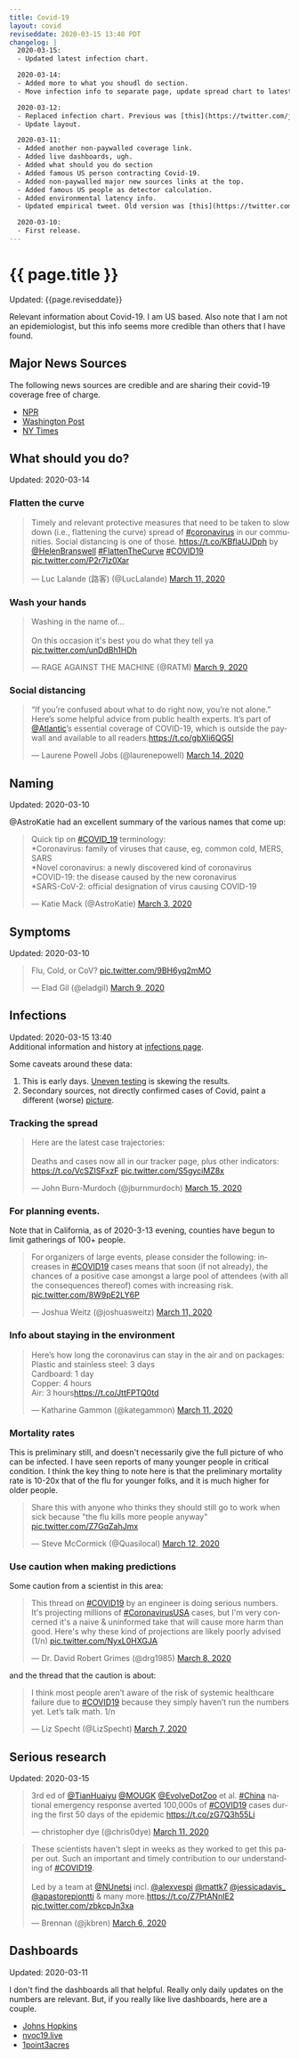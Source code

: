 ```yaml
---
title: Covid-19
layout: covid
reviseddate: 2020-03-15 13:40 PDT
changelog: |
  2020-03-15:
  - Updated latest infection chart.

  2020-03-14:
  - Added more to what you shoudl do section.
  - Move infection info to separate page, update spread chart to latest, add better formatting.

  2020-03-12:
  - Replaced infection chart. Previous was [this](https://twitter.com/jburnmurdoch/status/1237737352879112194?s=20).
  - Update layout.

  2020-03-11:
  - Added another non-paywalled coverage link.
  - Added live dashboards, ugh.
  - Added what should you do section
  - Added famous US person contracting Covid-19.
  - Added non-paywalled major new sources links at the top.
  - Added famous US people as detector calculation.
  - Added environmental latency info.
  - Updated empirical tweet. Old version was [this](https://twitter.com/MarkJHandley/status/1237144386569416712?s=20).

  2020-03-10:
  - First release.
---
```


# {{ page.title }}

Updated: {{page.reviseddate}}

Relevant information about Covid-19. I am US based. Also note that I am not an epidemiologist, but this info seems more credible than others that I have found.

## Major News Sources

The following news sources are credible and are sharing their covid-19 coverage free of charge.

* [NPR](https://www.npr.org/series/812054919/the-coronavirus-crisis)
* [Washington Post](https://www.washingtonpost.com/coronavirus/?itid=hp__%3A)
* [NY Times](https://nyti.ms/31jGhk2)

## What should you do?

Updated: 2020-03-14

### Flatten the curve

<blockquote class="twitter-tweet"><p lang="en" dir="ltr">Timely and relevant protective measures that need to be taken to slow down (i.e., flattening the curve) spread of <a href="https://twitter.com/hashtag/coronavirus?src=hash&amp;ref_src=twsrc%5Etfw">#coronavirus</a> in our communities. Social distancing is one of those. <a href="https://t.co/KBflaUJDph">https://t.co/KBflaUJDph</a> by <a href="https://twitter.com/HelenBranswell?ref_src=twsrc%5Etfw">@HelenBranswell</a> <a href="https://twitter.com/hashtag/FlattenTheCurve?src=hash&amp;ref_src=twsrc%5Etfw">#FlattenTheCurve</a> <a href="https://twitter.com/hashtag/COVID19?src=hash&amp;ref_src=twsrc%5Etfw">#COVID19</a> <a href="https://t.co/P2r7Iz0Xar">pic.twitter.com/P2r7Iz0Xar</a></p>&mdash; Luc Lalande (路客) (@LucLalande) <a href="https://twitter.com/LucLalande/status/1237705972258344960?ref_src=twsrc%5Etfw">March 11, 2020</a></blockquote> <script async src="https://platform.twitter.com/widgets.js" charset="utf-8"></script>

### Wash your hands

<blockquote class="twitter-tweet"><p lang="en" dir="ltr">Washing in the name of...<br><br>On this occasion it&#39;s best you do what they tell ya <a href="https://t.co/unDdBh1HDh">pic.twitter.com/unDdBh1HDh</a></p>&mdash; RAGE AGAINST THE MACHINE (@RATM) <a href="https://twitter.com/RATM/status/1237036386886303744?ref_src=twsrc%5Etfw">March 9, 2020</a></blockquote> <script async src="https://platform.twitter.com/widgets.js" charset="utf-8"></script>

### Social distancing

<blockquote class="twitter-tweet"><p lang="en" dir="ltr">“If you’re confused about what to do right now, you’re not alone.” Here’s some helpful advice from public health experts. It’s part of <a href="https://twitter.com/atlantic?ref_src=twsrc%5Etfw">@Atlantic</a>’s essential coverage of COVID-19, which is outside the paywall and available to all readers.<a href="https://t.co/gbXIi6QG5l">https://t.co/gbXIi6QG5l</a></p>&mdash; Laurene Powell Jobs (@laurenepowell) <a href="https://twitter.com/laurenepowell/status/1238653651603742720?ref_src=twsrc%5Etfw">March 14, 2020</a></blockquote> <script async src="https://platform.twitter.com/widgets.js" charset="utf-8"></script>

## Naming

Updated: 2020-03-10

@AstroKatie had an excellent summary of the various names that come up:

<blockquote class="twitter-tweet"><p lang="en" dir="ltr">Quick tip on <a href="https://twitter.com/hashtag/COVID_19?src=hash&amp;ref_src=twsrc%5Etfw">#COVID_19</a> terminology:<br>*Coronavirus: family of viruses that cause, eg, common cold, MERS, SARS<br>*Novel coronavirus: a newly discovered kind of coronavirus<br>*COVID-19: the disease caused by the new coronavirus<br>*SARS-CoV-2: official designation of virus causing COVID-19</p>&mdash; Katie Mack (@AstroKatie) <a href="https://twitter.com/AstroKatie/status/1234971681682116608?ref_src=twsrc%5Etfw">March 3, 2020</a></blockquote> <script async src="https://platform.twitter.com/widgets.js" charset="utf-8"></script>

## Symptoms

Updated: 2020-03-10

<blockquote class="twitter-tweet"><p lang="en" dir="ltr">Flu, Cold, or CoV? <a href="https://t.co/9BH6yq2mMO">pic.twitter.com/9BH6yq2mMO</a></p>&mdash; Elad Gil (@eladgil) <a href="https://twitter.com/eladgil/status/1236874958275403776?ref_src=twsrc%5Etfw">March 9, 2020</a></blockquote> <script async src="https://platform.twitter.com/widgets.js" charset="utf-8"></script>

## Infections

Updated: 2020-03-15 13:40<br/>
Additional information and history at <a href="{% link covid19/infections.md %}">infections page</a>.

Some caveats around these data:

1. This is early days. [Uneven testing](https://twitter.com/markwby/status/1238867143363567616?s=20) is skewing the results.
2. Secondary sources, not directly confirmed cases of Covid, paint a different (worse) [picture](https://twitter.com/chrislhayes/status/1239265115108773890?s=20).

### Tracking the spread

<blockquote class="twitter-tweet" data-conversation="none"><p lang="en" dir="ltr">Here are the latest case trajectories: <br><br>Deaths and cases now all in our tracker page, plus other indicators: <a href="https://t.co/VcSZISFxzF">https://t.co/VcSZISFxzF</a> <a href="https://t.co/S5gyciMZ8x">pic.twitter.com/S5gyciMZ8x</a></p>&mdash; John Burn-Murdoch (@jburnmurdoch) <a href="https://twitter.com/jburnmurdoch/status/1239276631560278022?ref_src=twsrc%5Etfw">March 15, 2020</a></blockquote> <script async src="https://platform.twitter.com/widgets.js" charset="utf-8"></script>

### For planning events.

Note that in California, as of 2020-3-13 evening, counties have begun to limit gatherings of 100+ people.

<blockquote class="twitter-tweet"><p lang="en" dir="ltr">For organizers of large events, please consider the following: increases in <a href="https://twitter.com/hashtag/COVID19?src=hash&amp;ref_src=twsrc%5Etfw">#COVID19</a> cases means that soon (if not already), the chances of a positive case amongst a large pool of attendees (with all the consequences thereof) comes with increasing risk. <a href="https://t.co/8W9pE2LY6P">pic.twitter.com/8W9pE2LY6P</a></p>&mdash; Joshua Weitz (@joshuasweitz) <a href="https://twitter.com/joshuasweitz/status/1237556232304508928?ref_src=twsrc%5Etfw">March 11, 2020</a></blockquote> <script async src="https://platform.twitter.com/widgets.js" charset="utf-8"></script>

### Info about staying in the environment

<blockquote class="twitter-tweet"><p lang="en" dir="ltr">Here’s how long the coronavirus can stay in the air and on packages: <br>Plastic and stainless steel: 3 days<br>Cardboard: 1 day<br>Copper: 4 hours<br>Air: 3 hours<a href="https://t.co/JttFPTQ0td">https://t.co/JttFPTQ0td</a></p>&mdash; Katharine Gammon (@kategammon) <a href="https://twitter.com/kategammon/status/1237807183623938049?ref_src=twsrc%5Etfw">March 11, 2020</a></blockquote> <script async src="https://platform.twitter.com/widgets.js" charset="utf-8"></script>

### Mortality rates

This is preliminary still, and doesn't necessarily give the full picture of who can be infected.
I have seen reports of many younger people in critical condition.
I think the key thing to note here is that the preliminary mortality rate is 10-20x that of the flu for younger folks, and it is much higher for older people.

<blockquote class="twitter-tweet"><p lang="en" dir="ltr">Share this with anyone who thinks they should still go to work when sick because &quot;the flu kills more people anyway&quot; <a href="https://t.co/Z7GqZahJmx">pic.twitter.com/Z7GqZahJmx</a></p>&mdash; Steve McCormick (@Quasilocal) <a href="https://twitter.com/Quasilocal/status/1238217740374151176?ref_src=twsrc%5Etfw">March 12, 2020</a></blockquote> <script async src="https://platform.twitter.com/widgets.js" charset="utf-8"></script>

### Use caution when making predictions

Some caution from a scientist in this area:
<blockquote class="twitter-tweet"><p lang="en" dir="ltr">This thread on <a href="https://twitter.com/hashtag/COVID19?src=hash&amp;ref_src=twsrc%5Etfw">#COVID19</a> by an engineer is doing serious numbers. It&#39;s projecting millions of <a href="https://twitter.com/hashtag/CoronavirusUSA?src=hash&amp;ref_src=twsrc%5Etfw">#CoronavirusUSA</a> cases, but I&#39;m very concerned it&#39;s a naive &amp; uninformed take that will cause more harm than good. Here&#39;s why these kind of projections are likely poorly advised (1/n) <a href="https://t.co/NyxL0HXGJA">pic.twitter.com/NyxL0HXGJA</a></p>&mdash; Dr. David Robert Grimes (@drg1985) <a href="https://twitter.com/drg1985/status/1236653062225367041?ref_src=twsrc%5Etfw">March 8, 2020</a></blockquote> <script async src="https://platform.twitter.com/widgets.js" charset="utf-8"></script>

and the thread that the caution is about:

<blockquote class="twitter-tweet"><p lang="en" dir="ltr">I think most people aren’t aware of the risk of systemic healthcare failure due to <a href="https://twitter.com/hashtag/COVID19?src=hash&amp;ref_src=twsrc%5Etfw">#COVID19</a> because they simply haven’t run the numbers yet. Let’s talk math. 1/n</p>&mdash; Liz Specht (@LizSpecht) <a href="https://twitter.com/LizSpecht/status/1236095180459003909?ref_src=twsrc%5Etfw">March 7, 2020</a></blockquote> <script async src="https://platform.twitter.com/widgets.js" charset="utf-8"></script>

## Serious research

Updated: 2020-03-15

<blockquote class="twitter-tweet"><p lang="en" dir="ltr">3rd ed of <a href="https://twitter.com/TianHuaiyu?ref_src=twsrc%5Etfw">@TianHuaiyu</a> <a href="https://twitter.com/MOUGK?ref_src=twsrc%5Etfw">@MOUGK</a> <a href="https://twitter.com/EvolveDotZoo?ref_src=twsrc%5Etfw">@EvolveDotZoo</a> et al. <a href="https://twitter.com/hashtag/China?src=hash&amp;ref_src=twsrc%5Etfw">#China</a> national emergency response averted 100,000s of <a href="https://twitter.com/hashtag/COVID19?src=hash&amp;ref_src=twsrc%5Etfw">#COVID19</a> cases during the first 50 days of the epidemic <a href="https://t.co/zG7Q3h55Li">https://t.co/zG7Q3h55Li</a></p>&mdash; christopher dye (@chris0dye) <a href="https://twitter.com/chris0dye/status/1237757268189491206?ref_src=twsrc%5Etfw">March 11, 2020</a></blockquote> <script async src="https://platform.twitter.com/widgets.js" charset="utf-8"></script>

<blockquote class="twitter-tweet"><p lang="en" dir="ltr">These scientists haven&#39;t slept in weeks as they worked to get this paper out. Such an important and timely contribution to our understanding of <a href="https://twitter.com/hashtag/COVID19?src=hash&amp;ref_src=twsrc%5Etfw">#COVID19</a>.<br><br>Led by a team at <a href="https://twitter.com/NUnetsi?ref_src=twsrc%5Etfw">@NUnetsi</a> incl. <a href="https://twitter.com/alexvespi?ref_src=twsrc%5Etfw">@alexvespi</a> <a href="https://twitter.com/mattk7?ref_src=twsrc%5Etfw">@mattk7</a> <a href="https://twitter.com/jessicadavis_?ref_src=twsrc%5Etfw">@jessicadavis_</a> <a href="https://twitter.com/apastorepiontti?ref_src=twsrc%5Etfw">@apastorepiontti</a> &amp; many more.<a href="https://t.co/Z7PtANnIE2">https://t.co/Z7PtANnIE2</a> <a href="https://t.co/zbkcpJn3xa">pic.twitter.com/zbkcpJn3xa</a></p>&mdash; Brennan (@jkbren) <a href="https://twitter.com/jkbren/status/1235981833755492353?ref_src=twsrc%5Etfw">March 6, 2020</a></blockquote> <script async src="https://platform.twitter.com/widgets.js" charset="utf-8"></script>

## Dashboards

Updated: 2020-03-11

I don't find the dashboards all that helpful. Really only daily updates on the numbers are relevant. But, if you really like live dashboards, here are a couple.

*  [Johns Hopkins](https://gisanddata.maps.arcgis.com/apps/opsdashboard/index.html)
*  [nvoc19.live](https://ncov2019.live)
*  [1point3acres](https://coronavirus.1point3acres.com/en)

